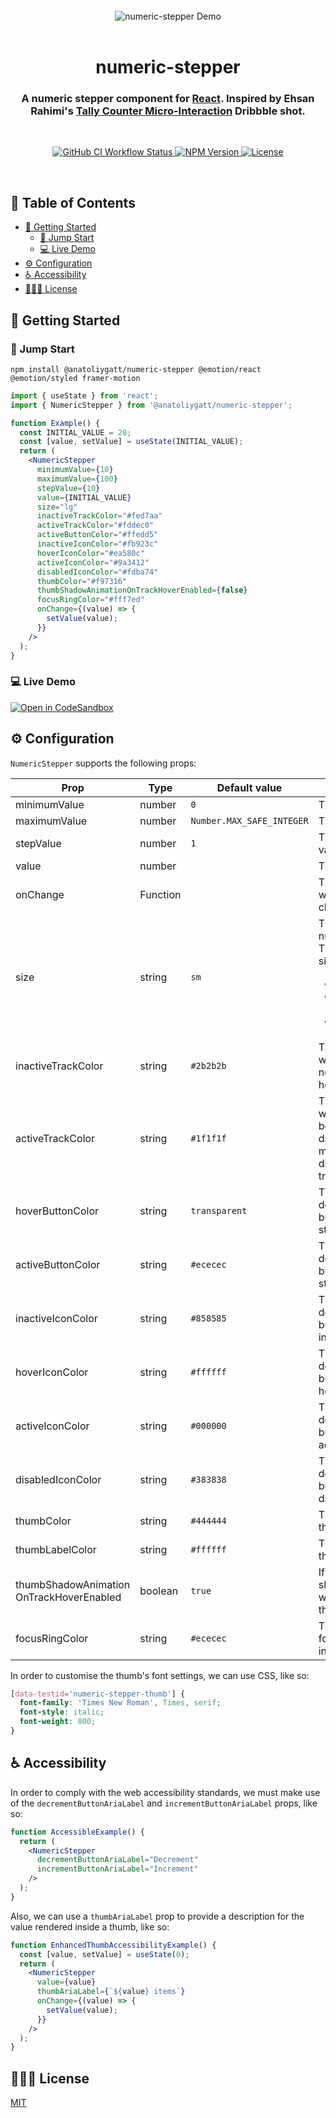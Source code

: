 <br>

<div align="center">
  <img src="assets/demo.gif" alt="numeric-stepper Demo">
</div>

<br>

<h1 align="center">numeric-stepper</h1>
<h3 align="center">A numeric stepper component for <a href="https://reactjs.org">React</a>. Inspired by Ehsan Rahimi's <a href="https://dribbble.com/shots/16434514-Tally-Counter-Micro-Interaction">Tally Counter Micro-Interaction</a> Dribbble shot.</h3>

<br>

<p align="center">
  <a href="https://github.com/anatoliygatt/numeric-stepper/actions?query=workflow%3ACI">
    <img src="https://img.shields.io/github/actions/workflow/status/anatoliygatt/numeric-stepper/ci.yml?branch=master&style=for-the-badge&logo=github&label=CI&labelColor=000000" alt="GitHub CI Workflow Status">
  </a>
  <a href="https://www.npmjs.com/package/@anatoliygatt/numeric-stepper">
    <img src="https://img.shields.io/npm/v/@anatoliygatt/numeric-stepper.svg?style=for-the-badge&logo=npm&labelColor=000000" alt="NPM Version">
  </a>
  <a href="https://github.com/anatoliygatt/numeric-stepper/blob/master/LICENSE">
    <img src="https://img.shields.io/github/license/anatoliygatt/numeric-stepper.svg?style=for-the-badge&logo=opensourceinitiative&logoColor=ffffff&labelColor=000000" alt="License">
  </a>
</p>

<br>

## 📖 Table of Contents

- [🚀 Getting Started](#-getting-started)
  - [🐇 Jump Start](#-jump-start)
  - [💻 Live Demo](#-live-demo)
- [⚙️ Configuration](#%EF%B8%8F-configuration)
- [♿️ Accessibility](#%EF%B8%8F-accessibility)
- [👨🏼‍⚖️ License](#%EF%B8%8F-license)

## 🚀 Getting Started

### 🐇 Jump Start

```shell
npm install @anatoliygatt/numeric-stepper @emotion/react @emotion/styled framer-motion
```

```jsx
import { useState } from 'react';
import { NumericStepper } from '@anatoliygatt/numeric-stepper';

function Example() {
  const INITIAL_VALUE = 20;
  const [value, setValue] = useState(INITIAL_VALUE);
  return (
    <NumericStepper
      minimumValue={10}
      maximumValue={100}
      stepValue={10}
      value={INITIAL_VALUE}
      size="lg"
      inactiveTrackColor="#fed7aa"
      activeTrackColor="#fddec0"
      activeButtonColor="#ffedd5"
      inactiveIconColor="#fb923c"
      hoverIconColor="#ea580c"
      activeIconColor="#9a3412"
      disabledIconColor="#fdba74"
      thumbColor="#f97316"
      thumbShadowAnimationOnTrackHoverEnabled={false}
      focusRingColor="#fff7ed"
      onChange={(value) => {
        setValue(value);
      }}
    />
  );
}
```

### 💻 Live Demo

[![Open in CodeSandbox](https://codesandbox.io/static/img/play-codesandbox.svg)](https://codesandbox.io/s/demo-for-anatoliygatt-numeric-stepper-mllfyl)

## ⚙️ Configuration

`NumericStepper` supports the following props:

| Prop                                        | Type     | Default value             | Description                                                                                                                                        |
| ------------------------------------------- | -------- | ------------------------- | -------------------------------------------------------------------------------------------------------------------------------------------------- |
| minimumValue                                | number   | `0`                       | The minimum value.                                                                                                                                 |
| maximumValue                                | number   | `Number.MAX_SAFE_INTEGER` | The maximum value.                                                                                                                                 |
| stepValue                                   | number   | `1`                       | The step increment value.                                                                                                                          |
| value                                | number   |             | The initial value.                                                                                                                                 |
| onChange                                    | Function |                | The callback invoked when the value changes.                                                                                                       |
| size                                        | string   | `sm`                      | The size of the numeric stepper. There are 3 available sizes:<ul><li>`sm` — 185x74px</li><li>`md` — 277.5x111px</li><li>`lg` — 370x148px</li></ul> |
| inactiveTrackColor                          | string   | `#2b2b2b`                 | The color of the track while the thumb is not being horizontally dragged.                                                                          |
| activeTrackColor                            | string   | `#1f1f1f`                 | The color of the track while the thumb is being horizontally dragged and is at the maximum trackable distance from the track's center.             |
| hoverButtonColor                            | string   | `transparent`             | The color of the decrement/increment button in a hover state.                                                                                      |
| activeButtonColor                           | string   | `#ececec`                 | The color of the decrement/increment button in an active state.                                                                                    |
| inactiveIconColor                           | string   | `#858585`                 | The color of the decrement/increment button icon in an inactive state.                                                                             |
| hoverIconColor                              | string   | `#ffffff`                 | The color of the decrement/increment button icon in a hover state.                                                                                 |
| activeIconColor                             | string   | `#000000`                 | The color of the decrement/increment button icon in an active state.                                                                               |
| disabledIconColor                           | string   | `#383838`                 | The color of the decrement/increment button icon in a disabled state.                                                                              |
| thumbColor                                  | string   | `#444444`                 | The color of the thumb.                                                                                                                            |
| thumbLabelColor                             | string   | `#ffffff`                 | The color of the thumb's label.                                                                                                                    |
| thumbShadowAnimation<br>OnTrackHoverEnabled | boolean  | `true`                    | If `true`, the thumb's shadow will animate when hovering over the track.                                                                           |
| focusRingColor                              | string   | `#ececec`                 | The color of the focus ring of the interactive elements.                                                                                           |

In order to customise the thumb's font settings, we can use CSS, like so:

```css
[data-testid='numeric-stepper-thumb'] {
  font-family: 'Times New Roman', Times, serif;
  font-style: italic;
  font-weight: 800;
}
```

## ♿️ Accessibility

In order to comply with the web accessibility standards, we must make use of the `decrementButtonAriaLabel` and `incrementButtonAriaLabel` props, like so:

```jsx
function AccessibleExample() {
  return (
    <NumericStepper
      decrementButtonAriaLabel="Decrement"
      incrementButtonAriaLabel="Increment"
    />
  );
}
```

Also, we can use a `thumbAriaLabel` prop to provide a description for the value rendered inside a thumb, like so:

```jsx
function EnhancedThumbAccessibilityExample() {
  const [value, setValue] = useState(0);
  return (
    <NumericStepper
      value={value}
      thumbAriaLabel={`${value} items`}
      onChange={(value) => {
        setValue(value);
      }}
    />
  );
}
```

## 👨🏼‍⚖️ License

[MIT](https://github.com/anatoliygatt/numeric-stepper/blob/master/LICENSE)
